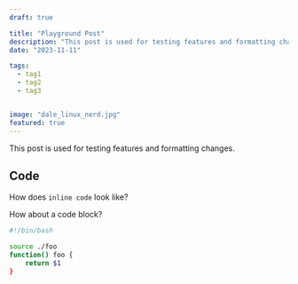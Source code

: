 ```yaml
---
draft: true

title: "Playground Post"
description: "This post is used for testing features and formatting changes."
date: "2023-11-11"

tags:
  - tag1
  - tag2
  - tag3


image: "dale_linux_nerd.jpg"
featured: true
---
```


This post is used for testing features and formatting changes.


## Code

How does `inline code` look like?

How about a code block?

```bash
#!/bin/bash

source ./foo
function() foo {
    return $1
}
```

